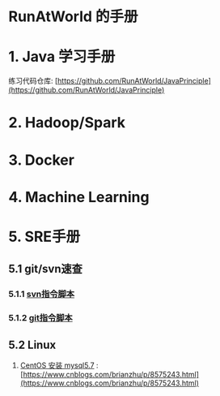 # RunAtWorld 的手册

# 1. Java 学习手册
练习代码仓库: [https://github.com/RunAtWorld/JavaPrinciple](https://github.com/RunAtWorld/JavaPrinciple)
# 2. Hadoop/Spark 
# 3. Docker
# 4. Machine Learning
# 5. SRE手册
## 5.1 git/svn速查
### 5.1.1 [svn指令脚本](./svncmd.txt)
### 5.1.2 [git指令脚本](./gitcmd.md)
## 5.2 Linux
1.  [CentOS 安装 mysql5.7](https://www.cnblogs.com/brianzhu/p/8575243.html) : [https://www.cnblogs.com/brianzhu/p/8575243.html](https://www.cnblogs.com/brianzhu/p/8575243.html)


